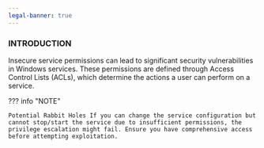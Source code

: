 ```yaml
---
legal-banner: true
---
```


### **INTRODUCTION**

Insecure service permissions can lead to significant security vulnerabilities in Windows services. These permissions are defined through Access Control Lists (ACLs), which determine the actions a user can perform on a service.

??? info "NOTE"

    Potential Rabbit Holes If you can change the service configuration but cannot stop/start the service due to insufficient permissions, the privilege escalation might fail. Ensure you have comprehensive access before attempting exploitation.